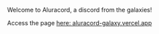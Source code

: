 Welcome to Aluracord, a discord from the galaxies!

Access the page <a href="/aluracord-galaxy.vercel.app">here: aluracord-galaxy.vercel.app
</a>

